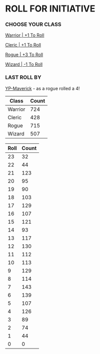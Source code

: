 # ROLL FOR INITIATIVE
### CHOOSE YOUR CLASS

[Warrior | +1 To Roll](https://github.com/benjaminsampica/benjaminsampica/issues/new?title=roll%7Cwarrior&body=Just+click+%27Create%27.)

[Cleric | +1 To Roll](https://github.com/benjaminsampica/benjaminsampica/issues/new?title=roll%7Ccleric&body=Just+click+%27Create%27.)

[Rogue | +3 To Roll](https://github.com/benjaminsampica/benjaminsampica/issues/new?title=roll%7Crogue&body=Just+click+%27Create%27.)

[Wizard | -1 To Roll](https://github.com/benjaminsampica/benjaminsampica/issues/new?title=roll%7Cwizard&body=Just+click+%27Create%27.)
### LAST ROLL BY
[YP-Maverick](https://www.github.com/YP-Maverick) - as a rogue rolled a 4!

|Class|Count|
|-|-|
|Warrior|724|
|Cleric|428|
|Rogue|715|
|Wizard|507|

|Roll|Count|
|-|-|
|23|32
|22|44
|21|123
|20|95
|19|90
|18|103
|17|129
|16|107
|15|121
|14|93
|13|117
|12|130
|11|112
|10|113
|9|129
|8|114
|7|143
|6|139
|5|107
|4|126
|3|89
|2|74
|1|44
|0|0
